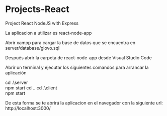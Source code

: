 # Projects-React
Project React NodeJS with Express

La aplicacion a utilizar es react-node-app

Abrir xampp para cargar la base de datos que se encuentra en server/database/glovo.sql

Después abrir la carpeta de react-node-app desde Visual Studio Code

Abrir un terminal y ejecutar los siguientes comandos para arrancar la aplicación

cd .\server\
npm start
cd ..
cd .\client\
npm start

De esta forma se te abrirá la aplicacion en el navegador con la siguiente url:
http://localhost:3000/
